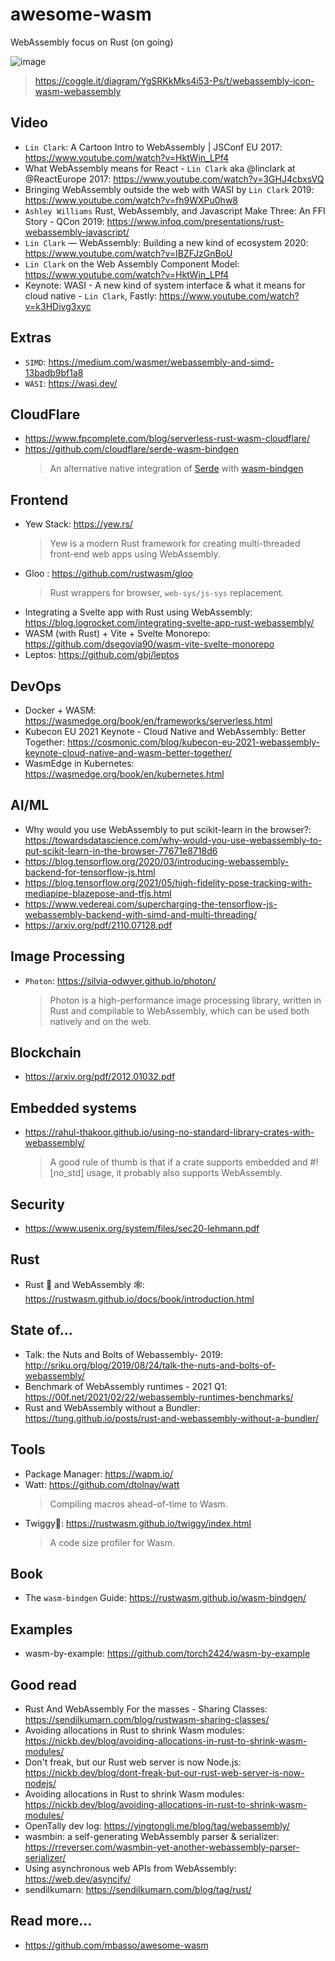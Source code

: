 # awesome-wasm
WebAssembly focus on Rust (on going)

![image](https://user-images.githubusercontent.com/97060/158044484-13e84872-a725-4710-88cb-7dff9fb8518f.png)
> https://coggle.it/diagram/YgSRKkMks4i53-Ps/t/webassembly-icon-wasm-webassembly

## Video
- `Lin Clark`: A Cartoon Intro to WebAssembly | JSConf EU 2017: https://www.youtube.com/watch?v=HktWin_LPf4
- What WebAssembly means for React - `Lin Clark` aka @linclark at @ReactEurope 2017: https://www.youtube.com/watch?v=3GHJ4cbxsVQ
- Bringing WebAssembly outside the web with WASI by `Lin Clark` 2019: https://www.youtube.com/watch?v=fh9WXPu0hw8
- `Ashley Williams` Rust, WebAssembly, and Javascript Make Three: An FFI Story - QCon 2019: https://www.infoq.com/presentations/rust-webassembly-javascript/
- `Lin Clark` — WebAssembly: Building a new kind of ecosystem 2020: https://www.youtube.com/watch?v=IBZFJzGnBoU
- `Lin Clark` on the Web Assembly Component Model: https://www.youtube.com/watch?v=HktWin_LPf4
- Keynote: WASI - A new kind of system interface & what it means for cloud native - `Lin Clark`, Fastly: https://www.youtube.com/watch?v=k3HDivg3xyc

## Extras
- `SIMD`: https://medium.com/wasmer/webassembly-and-simd-13badb9bf1a8
- `WASI`: https://wasi.dev/

## CloudFlare
- https://www.fpcomplete.com/blog/serverless-rust-wasm-cloudflare/
- https://github.com/cloudflare/serde-wasm-bindgen
  > An alternative native integration of [Serde](https://serde.rs/) with [wasm-bindgen](https://github.com/rustwasm/wasm-bindgen)

## Frontend
- Yew Stack: https://yew.rs/
  > Yew is a modern Rust framework for creating multi-threaded front-end web apps using WebAssembly.
- Gloo : https://github.com/rustwasm/gloo
  > Rust wrappers for browser, `web-sys/js-sys` replacement.
- Integrating a Svelte app with Rust using WebAssembly: https://blog.logrocket.com/integrating-svelte-app-rust-webassembly/
- WASM (with Rust) + Vite + Svelte Monorepo: https://github.com/dsegovia90/wasm-vite-svelte-monorepo
- Leptos: https://github.com/gbj/leptos

## DevOps
- Docker + WASM: https://wasmedge.org/book/en/frameworks/serverless.html
- Kubecon EU 2021 Keynote - Cloud Native and WebAssembly: Better Together: https://cosmonic.com/blog/kubecon-eu-2021-webassembly-keynote-cloud-native-and-wasm-better-together/
- WasmEdge in Kubernetes: https://wasmedge.org/book/en/kubernetes.html

## AI/ML
- Why would you use WebAssembly to put scikit-learn in the browser?: https://towardsdatascience.com/why-would-you-use-webassembly-to-put-scikit-learn-in-the-browser-77671e8718d6
- https://blog.tensorflow.org/2020/03/introducing-webassembly-backend-for-tensorflow-js.html
- https://blog.tensorflow.org/2021/05/high-fidelity-pose-tracking-with-mediapipe-blazepose-and-tfjs.html
- https://www.vedereai.com/supercharging-the-tensorflow-js-webassembly-backend-with-simd-and-multi-threading/
- https://arxiv.org/pdf/2110.07128.pdf

## Image Processing
- `Photon`: https://silvia-odwyer.github.io/photon/
  > Photon is a high-performance image processing library, written in Rust and compilable to WebAssembly, which can be used both natively and on the web.

## Blockchain
- https://arxiv.org/pdf/2012.01032.pdf

## Embedded systems
- https://rahul-thakoor.github.io/using-no-standard-library-crates-with-webassembly/
  > A good rule of thumb is that if a crate supports embedded and #![no_std] usage, it probably also supports WebAssembly.

## Security
- https://www.usenix.org/system/files/sec20-lehmann.pdf

## Rust
- Rust 🦀 and WebAssembly 🕸: https://rustwasm.github.io/docs/book/introduction.html

## State of...
- Talk: the Nuts and Bolts of Webassembly- 2019: http://sriku.org/blog/2019/08/24/talk-the-nuts-and-bolts-of-webassembly/
- Benchmark of WebAssembly runtimes - 2021 Q1: https://00f.net/2021/02/22/webassembly-runtimes-benchmarks/
- Rust and WebAssembly without a Bundler: https://tung.github.io/posts/rust-and-webassembly-without-a-bundler/

## Tools
- Package Manager: https://wapm.io/
- Watt: https://github.com/dtolnay/watt
  > Compiling macros ahead-of-time to Wasm.
- Twiggy🌱: https://rustwasm.github.io/twiggy/index.html
  > A code size profiler for Wasm.

## Book
- The `wasm-bindgen` Guide: https://rustwasm.github.io/wasm-bindgen/

## Examples
- wasm-by-example: https://github.com/torch2424/wasm-by-example

## Good read
- Rust And WebAssembly For the masses - Sharing Classes: https://sendilkumarn.com/blog/rustwasm-sharing-classes/
- Avoiding allocations in Rust to shrink Wasm modules: https://nickb.dev/blog/avoiding-allocations-in-rust-to-shrink-wasm-modules/
- Don't freak, but our Rust web server is now Node.js: https://nickb.dev/blog/dont-freak-but-our-rust-web-server-is-now-nodejs/
- Avoiding allocations in Rust to shrink Wasm modules: https://nickb.dev/blog/avoiding-allocations-in-rust-to-shrink-wasm-modules/
- OpenTally dev log: https://yingtongli.me/blog/tag/webassembly/
- wasmbin: a self-generating WebAssembly parser & serializer: https://rreverser.com/wasmbin-yet-another-webassembly-parser-serializer/
- Using asynchronous web APIs from WebAssembly: https://web.dev/asyncify/
- sendilkumarn: https://sendilkumarn.com/blog/tag/rust/

## Read more...
- https://github.com/mbasso/awesome-wasm
